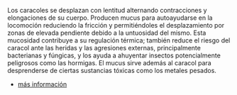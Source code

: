 Los caracoles se desplazan con lentitud alternando contracciones y elongaciones de su cuerpo. Producen mucus para autoayudarse en la locomoción reduciendo la fricción y permitiéndoles el desplazamiento por zonas de elevada pendiente debido a la untuosidad del mismo. Esta mucosidad contribuye a su regulación térmica; también reduce el riesgo del caracol ante las heridas y las agresiones externas, principalmente bacterianas y fúngicas, y los ayuda a ahuyentar insectos potencialmente peligrosos como las hormigas. El mucus sirve además al caracol para desprenderse de ciertas sustancias tóxicas como los metales pesados.
* [más información](http://community.laboratoria.la/t/modulos-librerias-paquetes-frameworks-cual-es-la-diferencia/175)